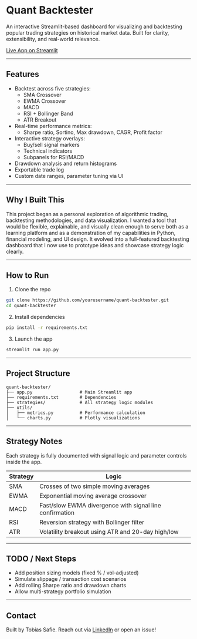 
# Quant Backtester

An interactive Streamlit-based dashboard for visualizing and backtesting popular trading strategies on historical market data. Built for clarity, extensibility, and real-world relevance.

[Live App on Streamlit](https://quantbacktester.streamlit.app/)

---

## Features

- Backtest across five strategies:
  - SMA Crossover
  - EWMA Crossover
  - MACD
  - RSI + Bollinger Band
  - ATR Breakout
- Real-time performance metrics:
  - Sharpe ratio, Sortino, Max drawdown, CAGR, Profit factor
- Interactive strategy overlays:
  - Buy/sell signal markers
  - Technical indicators
  - Subpanels for RSI/MACD
- Drawdown analysis and return histograms
- Exportable trade log
- Custom date ranges, parameter tuning via UI

---

## Why I Built This

This project began as a personal exploration of algorithmic trading, backtesting methodologies, and data visualization. I wanted a tool that would be flexible, explainable, and visually clean enough to serve both as a learning platform and as a demonstration of my capabilities in Python, financial modeling, and UI design. It evolved into a full-featured backtesting dashboard that I now use to prototype ideas and showcase strategy logic clearly.

---

## How to Run

1. Clone the repo
```bash
git clone https://github.com/yourusername/quant-backtester.git
cd quant-backtester
```

2. Install dependencies
```bash
pip install -r requirements.txt
```

3. Launch the app
```bash
streamlit run app.py
```

---

## Project Structure
```
quant-backtester/
├── app.py                  # Main Streamlit app
├── requirements.txt        # Dependencies
├── strategies/             # All strategy logic modules
├── utils/
│   ├── metrics.py          # Performance calculation
│   └── charts.py           # Plotly visualizations
```

---

## Strategy Notes

Each strategy is fully documented with signal logic and parameter controls inside the app.

| Strategy | Logic |
|----------|--------|
| SMA      | Crosses of two simple moving averages |
| EWMA     | Exponential moving average crossover |
| MACD     | Fast/slow EWMA divergence with signal line confirmation |
| RSI      | Reversion strategy with Bollinger filter |
| ATR      | Volatility breakout using ATR and 20-day high/low |

---

## TODO / Next Steps

- Add position sizing models (fixed % / vol-adjusted)
- Simulate slippage / transaction cost scenarios
- Add rolling Sharpe ratio and drawdown charts
- Allow multi-strategy portfolio simulation

---

## Contact
Built by Tobias Safie. Reach out via [LinkedIn](https://linkedin.com/in/tsafie) or open an issue!
